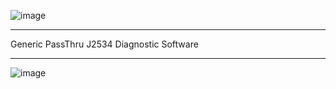 ![image](https://github.com/user-attachments/assets/c2c94054-0082-4866-aff5-ec79414ba573)  
*** 
Generic PassThru J2534 Diagnostic Software

***
![image](https://github.com/user-attachments/assets/c43cbd55-5c05-4653-8ea9-c111af294497)

